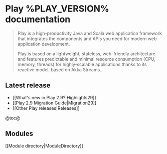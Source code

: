 <!--- Copyright (C) Lightbend Inc. <https://www.lightbend.com> -->
# Play %PLAY_VERSION% documentation

> Play is a high-productivity Java and Scala web application framework that integrates the components and APIs you need for modern web application development. 
>
> Play is based on a lightweight, stateless, web-friendly architecture and features predictable and minimal resource consumption (CPU, memory, threads) for highly-scalable applications thanks to its reactive model, based on Akka Streams.

## Latest release

- [[What's new in Play 2.9?|Highlights29]]
- [[Play 2.9 Migration Guide|Migration29]]
- [[Other Play releases|Releases]]


@toc@

## Modules

[[Module directory|ModuleDirectory]]
